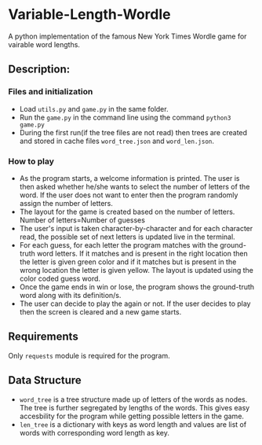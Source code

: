 # Variable-Length-Wordle

A python implementation of the famous New York Times Wordle game for vairable word lengths.

## Description:
### Files and initialization
- Load `utils.py` and `game.py` in the same folder.
- Run the `game.py` in the command line using the command `python3 game.py`
- During the first run(if the tree files are not read) then trees are created and stored in cache files `word_tree.json` and `word_len.json`.

### How to play
- As the program starts, a welcome information is printed. The user is then asked whether he/she wants to select the number of letters of the word. If the user does not want to enter then the program randomly assign the number of letters.
- The layout for the game is created based on the number of letters. Number of letters=Number of guesses
- The user's input is taken character-by-character and for each character read, the possible set of next letters is updated live in the terminal.
- For each guess, for each letter the program matches with the ground-truth word letters. If it matches and is present in the right location then the letter is given green color and if it matches but is present in the wrong location the letter is given yellow. The layout is updated using the color coded guess word.
- Once the game ends in win or lose, the program shows the ground-truth word along with its definition/s.
- The user can decide to play the again or not. If the user decides to play then the screen is cleared and a new game starts.

## Requirements
Only `requests` module is required for the program.

## Data Structure
- `word_tree` is a tree structure made up of letters of the words as nodes. The tree is further segregated by lengths of the words. This gives easy accesbility for the program while getting possible letters in the game.
- `len_tree` is a dictionary with keys as word length and values are list of words with corresponding word length as key.
